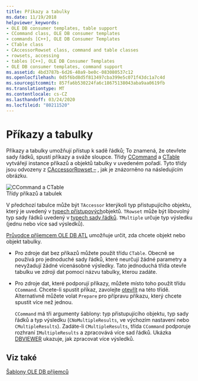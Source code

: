 ```yaml
---
title: Příkazy a tabulky
ms.date: 11/19/2018
helpviewer_keywords:
- OLE DB consumer templates, table support
- CCommand class, OLE DB consumer templates
- commands [C++], OLE DB Consumer Templates
- CTable class
- CAccessorRowset class, command and table classes
- rowsets, accessing
- tables [C++], OLE DB Consumer Templates
- OLE DB consumer templates, command support
ms.assetid: 4bd3787b-6d26-40a9-be0c-083080537c12
ms.openlocfilehash: 0d5f6bd8d5f813497cba399e5c071f43dc1a7c4d
ms.sourcegitcommit: 857fa6b530224fa6c18675138043aba9aa0619fb
ms.translationtype: MT
ms.contentlocale: cs-CZ
ms.lasthandoff: 03/24/2020
ms.locfileid: "80211520"
---
```

# <a name="commands-and-tables"></a>Příkazy a tabulky

Příkazy a tabulky umožňují přístup k sadě řádků; To znamená, že otevřete sady řádků, spustí příkazy a sváže sloupce. Třídy [CCommand](../../data/oledb/ccommand-class.md) a [CTable](../../data/oledb/ctable-class.md) vytvářejí instance příkazů a objektů tabulky v uvedeném pořadí. Tyto třídy jsou odvozeny z [CAccessorRowset –](../../data/oledb/caccessorrowset-class.md) , jak je znázorněno na následujícím obrázku.

![CCommand a CTable](../../data/oledb/media/vccommandstables.gif "CCommand a CTable")<br/>
Třídy příkazů a tabulek

V předchozí tabulce může být `TAccessor` kterýkoli typ přistupujícího objektu, který je uvedený v [typech přístupových](../../data/oledb/accessors-and-rowsets.md)objektů. `TRowset` může být libovolný typ sady řádků uvedený v [typech sady řádků](../../data/oledb/accessors-and-rowsets.md). `TMultiple` určuje typ výsledku (jednu nebo více sad výsledků).

[Průvodce příjemcem OLE DB ATL](../../atl/reference/atl-ole-db-consumer-wizard.md) umožňuje určit, zda chcete objekt nebo objekt tabulky.

- Pro zdroje dat bez příkazů můžete použít třídu `CTable`. Obecně se používá pro jednoduché sady řádků, které neurčují žádné parametry a nevyžadují žádné vícenásobné výsledky. Tato jednoduchá třída otevře tabulku ve zdroji dat pomocí názvu tabulky, kterou zadáte.

- Pro zdroje dat, které podporují příkazy, můžete místo toho použít třídu `CCommand`. Chcete-li spustit příkaz, zavolejte [otevřít](../../data/oledb/ccommand-open.md) na této třídě. Alternativně můžete volat `Prepare` pro přípravu příkazu, který chcete spustit více než jednou.

   `CCommand` má tři argumenty šablony: typ přistupujícího objektu, typ sady řádků a typ výsledku (`CNoMultipleResults`, ve výchozím nastavení nebo `CMultipleResults`). Zadáte-li `CMultipleResults`, třída `CCommand` podporuje rozhraní `IMultipleResults` a zpracovává více sad řádků. Ukázka [DBVIEWER](https://github.com/Microsoft/VCSamples/tree/master/VC2010Samples/ATL/OLEDB/Consumer) ukazuje, jak zpracovat více výsledků.

## <a name="see-also"></a>Viz také

[Šablony OLE DB příjemců](../../data/oledb/ole-db-consumer-templates-cpp.md)
